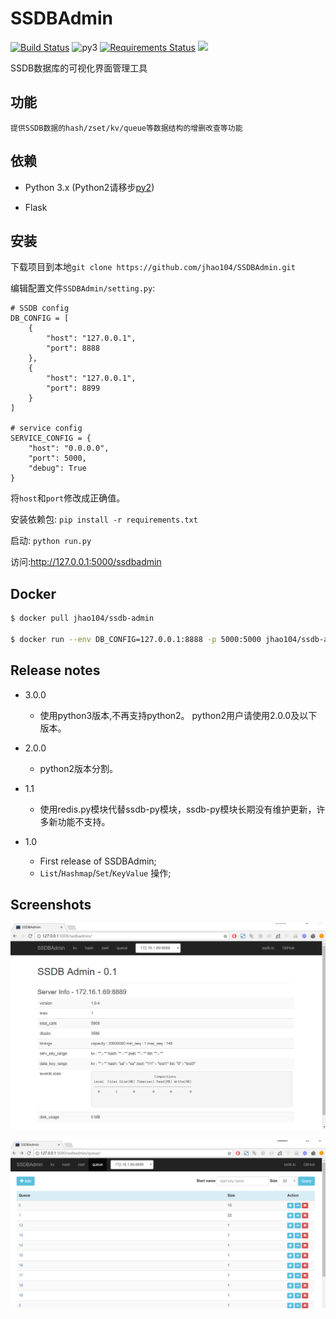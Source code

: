 SSDBAdmin
=======
[![Build Status](https://travis-ci.org/jhao104/SSDBAdmin.svg?branch=master)](https://travis-ci.org/jhao104/SSDBAdmin)
![py3](https://img.shields.io/badge/python-3.x-green.svg) 
[![Requirements Status](https://requires.io/github/jhao104/SSDBAdmin/requirements.svg?branch=master)](https://requires.io/github/jhao104/SSDBAdmin/requirements/?branch=master)
[![](https://img.shields.io/badge/Powered%20by-@j_hao104-blue.svg)](http://www.spiderpy.cn/blog/)

SSDB数据库的可视化界面管理工具


## 功能
    提供SSDB数据的hash/zset/kv/queue等数据结构的增删改查等功能 

## 依赖

* Python 3.x  (Python2请移步[py2](https://github.com/jhao104/SSDBAdmin/tree/dev_py2))

* Flask

## 安装

下载项目到本地`git clone https://github.com/jhao104/SSDBAdmin.git`

编辑配置文件`SSDBAdmin/setting.py`:
```
# SSDB config
DB_CONFIG = [
    {
        "host": "127.0.0.1",
        "port": 8888
    },
    {
        "host": "127.0.0.1",
        "port": 8899
    }
]

# service config
SERVICE_CONFIG = {
    "host": "0.0.0.0",
    "port": 5000,
    "debug": True
}
```
将`host`和`port`修改成正确值。

安装依赖包:
```pip install -r requirements.txt```

启动:
```python run.py```

访问:http://127.0.0.1:5000/ssdbadmin

## Docker

```bash
$ docker pull jhao104/ssdb-admin

$ docker run --env DB_CONFIG=127.0.0.1:8888 -p 5000:5000 jhao104/ssdb-admin

```

## Release notes

* 3.0.0
  
  * 使用python3版本,不再支持python2。 python2用户请使用2.0.0及以下版本。

* 2.0.0
  
  * python2版本分割。  
  
* 1.1

  * 使用redis.py模块代替ssdb-py模块，ssdb-py模块长期没有维护更新，许多新功能不支持。

* 1.0

  * First release of SSDBAdmin;
  * `List`/`Hashmap`/`Set`/`KeyValue` 操作;

## Screenshots

![](./SSDBAdmin/static/img/index.png)

![](./SSDBAdmin/static/img/queue.png)
